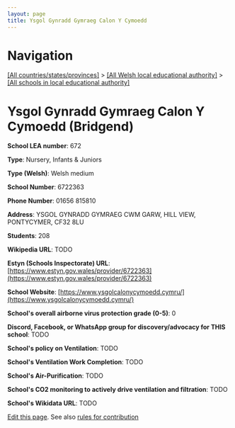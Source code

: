 ```yaml
---
layout: page
title: Ysgol Gynradd Gymraeg Calon Y Cymoedd
---
```

# Navigation

[[All countries/states/provinces]](../../..) > [[All Welsh local educational authority]](../..) > [[All schools in local educational authority]](..)

# Ysgol Gynradd Gymraeg Calon Y Cymoedd (Bridgend)

**School LEA number**: 672

**Type**: Nursery, Infants & Juniors

**Type (Welsh)**: Welsh medium

**School Number**: 6722363

**Phone Number**: 01656 815810

**Address**: YSGOL GYNRADD GYMRAEG CWM GARW, HILL VIEW, PONTYCYMER, CF32 8LU

**Students**: 208

**Wikipedia URL**: TODO

**Estyn (Schools Inspectorate) URL**: [https://www.estyn.gov.wales/provider/6722363](https://www.estyn.gov.wales/provider/6722363)

**School Website**: [https://www.ysgolcalonycymoedd.cymru/](https://www.ysgolcalonycymoedd.cymru/)

**School's overall airborne virus protection grade (0-5)**: 0

**Discord, Facebook, or WhatsApp group for discovery/advocacy for THIS school**: TODO

**School's policy on Ventilation**: TODO

**School's Ventilation Work Completion**: TODO

**School's Air-Purification**: TODO

**School's CO2 monitoring to actively drive ventilation and filtration**: TODO

**School's Wikidata URL**: TODO




[Edit this page](https://github.com/ventilate-schools/Wales/edit/prif/./Bridgend/Ysgol_Gynradd_Gymraeg_Calon_Y_Cymoedd.md). See also [rules for contribution](../../../contribution-rules/)